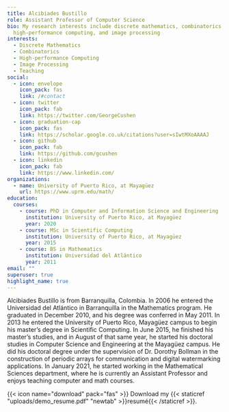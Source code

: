 ```yaml
---
title: Alcibiades Bustillo
role: Assistant Professor of Computer Science
bio: My research interests include discrete mathematics, combinatorics,
  high-performance computing, and image processing
interests:
  - Discrete Mathematics
  - Combinatorics
  - High-performance Computing
  - Image Processing
  - Teaching
social:
  - icon: envelope
    icon_pack: fas
    link: /#contact
  - icon: twitter
    icon_pack: fab
    link: https://twitter.com/GeorgeCushen
  - icon: graduation-cap
    icon_pack: fas
    link: https://scholar.google.co.uk/citations?user=sIwtMXoAAAAJ
  - icon: github
    icon_pack: fab
    link: https://github.com/gcushen
  - icon: linkedin
    icon_pack: fab
    link: https://www.linkedin.com/
organizations:
  - name: University of Puerto Rico, at Mayagüez
    url: https://www.uprm.edu/math/
education:
  courses:
    - course: PhD in Computer and Information Science and Engineering
      institution: University of Puerto Rico, at Mayagüez
      year: 2020
    - course: MSc in Scientific Computing
      institution: University of Puerto Rico, at Mayagüez
      year: 2015
    - course: BS in Mathematics
      institution: Universidad del Atlántico
      year: 2011
email: ""
superuser: true
highlight_name: true
---
```

Alcibiades Bustillo is from Barranquilla, Colombia. In 2006 he entered the Universidad del Atlántico in Barranquilla in the Mathematics program. He graduated in December 2010, and his degree was conferred in May 2011. In 2013 he entered the University of Puerto Rico, Mayagüez campus to begin his master’s degree in Scientific Computing. In June 2015, he finished his master’s studies, and in August of that same year, he started his doctoral studies in Computer Science and Engineering at the Mayagüez campus. He did his doctoral degree under the supervision of Dr. Dorothy Bollman in the construction of periodic arrays for communication and digital watermarking applications. In January 2021, he started working in the Mathematical Sciences department, where he is currently an Assistant Professor and enjoys teaching computer and math courses.

{{< icon name="download" pack="fas" >}} Download my {{< staticref "uploads/demo_resume.pdf" "newtab" >}}resumé{{< /staticref >}}.
